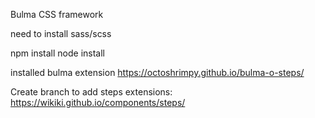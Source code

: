 Bulma CSS framework

need to install sass/scss

npm install
node install 


installed bulma extension
https://octoshrimpy.github.io/bulma-o-steps/

Create branch to add steps extensions:
https://wikiki.github.io/components/steps/
